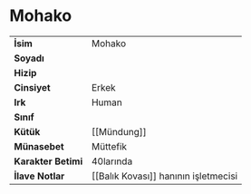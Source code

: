 # Mohako   
|  |  |  
|---|---|  
| **İsim** | Mohako|  
| **Soyadı** | |  
| **Hizip** | |  
| **Cinsiyet** | Erkek|  
| **Irk** | Human|  
| **Sınıf** | |  
| **Kütük** | [[Mündung]]|  
| **Münasebet** | Müttefik|  
| **Karakter Betimi** | 40larında|  
| **İlave Notlar** | [[Balık Kovası]] hanının işletmecisi|  
